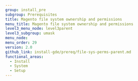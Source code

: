 ```yaml
---
group: install_pre
subgroup: Prerequisites
title: Magento file system ownership and permissions
menu_title: Magento file system ownership and permissions
level3_menu_node: level3parent
level3_subgroup: umask
menu_node:
menu_order: 29
version: 2.0
github_link: install-gde/prereq/file-sys-perms-parent.md
functional_areas:
  - Install
  - System
  - Setup
---
```




